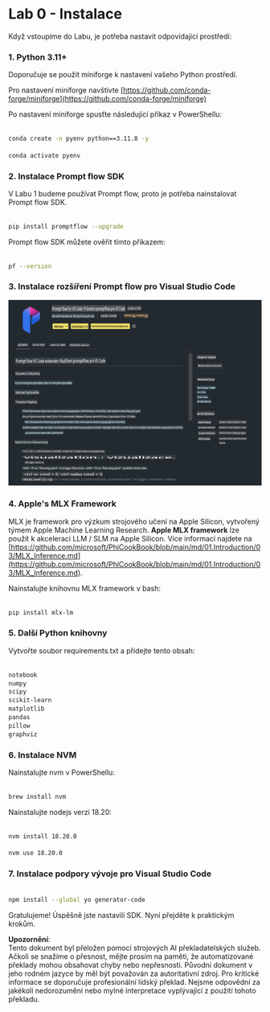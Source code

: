 # **Lab 0 - Instalace**

Když vstoupíme do Labu, je potřeba nastavit odpovídající prostředí:

### **1. Python 3.11+**

Doporučuje se použít miniforge k nastavení vašeho Python prostředí.

Pro nastavení miniforge navštivte [https://github.com/conda-forge/miniforge](https://github.com/conda-forge/miniforge)

Po nastavení miniforge spusťte následující příkaz v PowerShellu:

```bash

conda create -n pyenv python==3.11.8 -y

conda activate pyenv

```

### **2. Instalace Prompt flow SDK**

V Labu 1 budeme používat Prompt flow, proto je potřeba nainstalovat Prompt flow SDK.

```bash

pip install promptflow --upgrade

```

Prompt flow SDK můžete ověřit tímto příkazem:

```bash

pf --version

```

### **3. Instalace rozšíření Prompt flow pro Visual Studio Code**

![pf](../../../../../../../../../translated_images/pf_ext.fa065f22e1ee3e67157662d8be5241f346ddd83744045e3406d92b570e8d8b36.cs.png)

### **4. Apple's MLX Framework**

MLX je framework pro výzkum strojového učení na Apple Silicon, vytvořený týmem Apple Machine Learning Research. **Apple MLX framework** lze použít k akceleraci LLM / SLM na Apple Silicon. Více informací najdete na [https://github.com/microsoft/PhiCookBook/blob/main/md/01.Introduction/03/MLX_Inference.md](https://github.com/microsoft/PhiCookBook/blob/main/md/01.Introduction/03/MLX_Inference.md).

Nainstalujte knihovnu MLX framework v bash:

```bash

pip install mlx-lm

```

### **5. Další Python knihovny**

Vytvořte soubor requirements.txt a přidejte tento obsah:

```txt

notebook
numpy 
scipy 
scikit-learn 
matplotlib 
pandas 
pillow 
graphviz

```

### **6. Instalace NVM**

Nainstalujte nvm v PowerShellu:

```bash

brew install nvm

```

Nainstalujte nodejs verzi 18.20:

```bash

nvm install 18.20.0

nvm use 18.20.0

```

### **7. Instalace podpory vývoje pro Visual Studio Code**

```bash

npm install --global yo generator-code

```

Gratulujeme! Úspěšně jste nastavili SDK. Nyní přejděte k praktickým krokům.

**Upozornění**:  
Tento dokument byl přeložen pomocí strojových AI překladatelských služeb. Ačkoli se snažíme o přesnost, mějte prosím na paměti, že automatizované překlady mohou obsahovat chyby nebo nepřesnosti. Původní dokument v jeho rodném jazyce by měl být považován za autoritativní zdroj. Pro kritické informace se doporučuje profesionální lidský překlad. Nejsme odpovědní za jakékoli nedorozumění nebo mylné interpretace vyplývající z použití tohoto překladu.